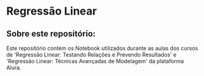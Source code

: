 # Regressão Linear


## Sobre este repositório:

Este repositório contém os Notebook utilizados durante as aulas dos cursos de 'Regressão Linear: Testando Relações e Prevendo Resultados' e 'Regressão Linear: Técnicas Avançadas de Modelagem' da plataforma Alura.